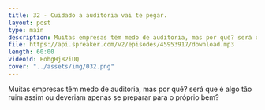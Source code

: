```yaml
---
title: 32 - Cuidado a auditoria vai te pegar.
layout: post
type: main
description: Muitas empresas têm medo de auditoria, mas por quê? será que é algo tão ruim assim ou deveriam apenas se preparar para o próprio bem?
file: https://api.spreaker.com/v2/episodes/45953917/download.mp3
length: 60:00
videoid: EohgHj82iUQ
cover: "../assets/img/032.png"
---
```


Muitas empresas têm medo de auditoria, mas por quê? será que é algo tão ruim assim ou deveriam apenas se preparar para o próprio bem?